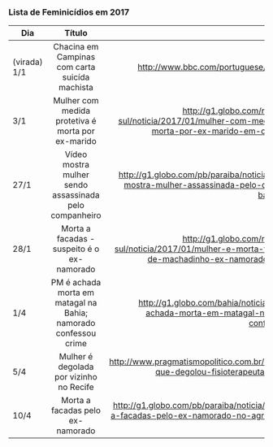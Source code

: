 ### Lista de Feminicídios em 2017


| Dia                        | Título                                                            | Link  |
| -------------------------- |:-----------------------------------------------------------------:| -----:|
| (virada) 1/1         | Chacina em Campinas com carta suicída machista                    | http://www.bbc.com/portuguese/brasil-38503326 |
| 3/1                  | Mulher com medida protetiva é morta por ex-marido                 | http://g1.globo.com/rs/rio-grande-do-sul/noticia/2017/01/mulher-com-medida-protetiva-e-morta-por-ex-marido-em-carlos-gomes.html |
| 27/1                  | Vídeo mostra mulher sendo assassinada pelo companheiro               | http://g1.globo.com/pb/paraiba/noticia/2017/01/video-mostra-mulher-assassinada-pelo-companheiro-em-bayeux-na-pb.html |
| 28/1                  | Morta a facadas - suspeito é o ex-namorado                 | http://g1.globo.com/rs/rio-grande-do-sul/noticia/2017/01/mulher-e-morta-facadas-em-rua-de-machadinho-ex-namorado-e-suspeito.html |
| 1/4                  | PM é achada morta em matagal na Bahia; namorado confessou crime | http://g1.globo.com/bahia/noticia/2017/04/pm-e-achada-morta-em-matagal-na-bahia-homem-confessou-crime.html |
| 5/4                  | Mulher é degolada por vizinho no Recife | http://www.pragmatismopolitico.com.br/2017/04/vizinho-que-degolou-fisioterapeuta-e-autuado-por-feminicidio.html |
| 10/4                  | Morta a facadas pelo ex-namorado | http://g1.globo.com/pb/paraiba/noticia/mulher-e-morta-a-facadas-pelo-ex-namorado-no-agreste-da-paraiba-diz-policia.ghtml |
